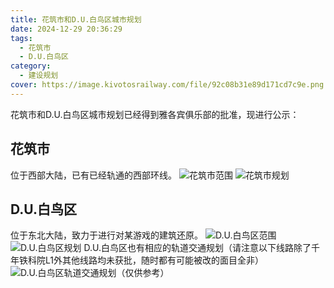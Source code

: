 ```yaml
---
title: 花筑市和D.U.白鸟区城市规划
date: 2024-12-29 20:36:29
tags:
  - 花筑市
  - D.U.白鸟区
category:
  - 建设规划
cover: https://image.kivotosrailway.com/file/92c08b31e89d171cd7c9e.png 
---
```

花筑市和D.U.白鸟区城市规划已经得到雅各宾俱乐部的批准，现进行公示：
## 花筑市
位于西部大陆，已有已经轨通的西部环线。
![花筑市范围](https://d1.aag.moe/public/2024/12/29/acf5fea78f94c9620dd8b775d2f3cdd2.png)
![花筑市规划](https://d1.aag.moe/public/2024/12/29/62660206566f80ce63f043d99c55aa03.jpg)
## D.U.白鸟区
位于东北大陆，致力于进行对某游戏的建筑还原。
![D.U.白鸟区范围](https://d1.aag.moe/public/2024/12/29/727a13e14be84f82b806a6bc4d77be59.png)
![D.U.白鸟区规划](https://d1.aag.moe/public/2024/12/29/cc08a803495d30b789b01311bad0cdec.png)
D.U.白鸟区也有相应的轨道交通规划（请注意以下线路除了千年铁科院L1外其他线路均未获批，随时都有可能被改的面目全非）
![D.U.白鸟区轨道交通规划（仅供参考）](https://d1.aag.moe/public/2024/12/29/3c45c76da7466398032ce35518e4d507.png)